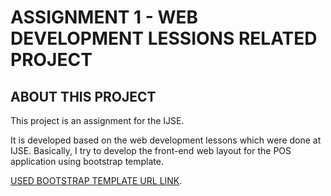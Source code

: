 # ASSIGNMENT 1 - WEB DEVELOPMENT LESSIONS RELATED PROJECT

## ABOUT THIS PROJECT

This project is an assignment for the IJSE.

It is developed based on the web development lessons which were done at IJSE.
Basically, I try to develop the front-end web layout for the POS application using bootstrap template.

[USED BOOTSTRAP TEMPLATE URL LINK](https://getbootstrap.com/docs/4.5/examples/dashboard/).
